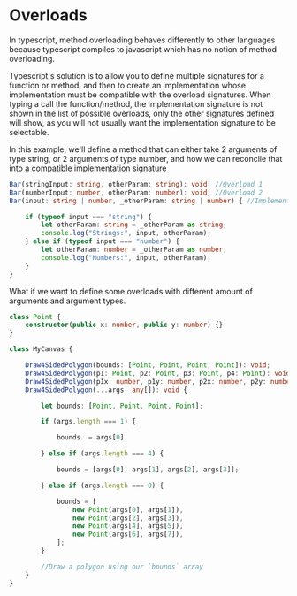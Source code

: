 # Overloads

In typescript, method overloading behaves differently to other languages because typescript compiles to javascript which has no notion of method overloading.  

Typescript's solution is to allow you to define multiple signatures for a function or method, and then to create an implementation whose implementation must be compatible with the overload signatures.
When typing a call the function/method, the implementation signature is not shown in the list of possible overloads, only the other signatures defined will show, as you will not usually want the implementation signature to be selectable.

In this example, we'll define a method that can either take 2 arguments of type string, or 2 arguments of type number, and how we can reconcile that into a compatible implementation signature
```typescript
Bar(stringInput: string, otherParam: string): void; //Overload 1
Bar(numberInput: number, otherParam: number): void; //Overload 2
Bar(input: string | number, _otherParam: string | number) { //Implementation

    if (typeof input === "string") {
        let otherParam: string = _otherParam as string;
        console.log("Strings:", input, otherParam);
    } else if (typeof input === "number") {
        let otherParam: number = _otherParam as number;
        console.log("Numbers:", input, otherParam);
    }
}
```


What if we want to define some overloads with different amount of arguments and argument types.

```typescript
class Point {
    constructor(public x: number, public y: number) {}
}

class MyCanvas {

    Draw4SidedPolygon(bounds: [Point, Point, Point, Point]): void;
    Draw4SidedPolygon(p1: Point, p2: Point, p3: Point, p4: Point): void;
    Draw4SidedPolygon(p1x: number, p1y: number, p2x: number, p2y: number, p3x: number, p3y: number, p4x: number, p4y: number): void;
    Draw4SidedPolygon(...args: any[]): void {

        let bounds: [Point, Point, Point, Point];

        if (args.length === 1) {

            bounds  = args[0];

        } else if (args.length === 4) {

            bounds = [args[0], args[1], args[2], args[3]];

        } else if (args.length === 8) {

            bounds = [
                new Point(args[0], args[1]),
                new Point(args[2], args[3]),
                new Point(args[4], args[5]),
                new Point(args[6], args[7]),
            ];
        }

        //Draw a polygon using our `bounds` array
    }
}
```